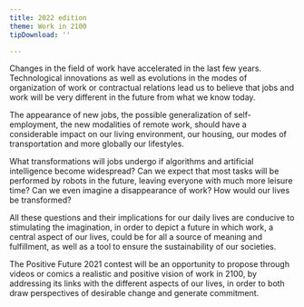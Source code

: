```yaml
---
title: 2022 edition
theme: Work in 2100
tipDownload: ''

---
```

Changes in the field of work have accelerated in the last few years. Technological innovations as well as evolutions in the modes of organization of work or contractual relations lead us to believe that jobs and work will be very different in the future from what we know today.

The appearance of new jobs, the possible generalization of self-employment, the new modalities of remote work, should have a considerable impact on our living environment, our housing, our modes of transportation and more globally our lifestyles.

What transformations will jobs undergo if algorithms and artificial intelligence become widespread? Can we expect that most tasks will be performed by robots in the future, leaving everyone with much more leisure time? Can we even imagine a disappearance of work? How would our lives be transformed?

All these questions and their implications for our daily lives are conducive to stimulating the imagination, in order to depict a future in which work, a central aspect of our lives, could be for all a source of meaning and fulfillment, as well as a tool to ensure the sustainability of our societies.

The Positive Future 2021 contest will be an opportunity to propose through videos or comics a realistic and positive vision of work in 2100, by addressing its links with the different aspects of our lives, in order to both draw perspectives of desirable change and generate commitment.